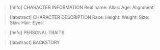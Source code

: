 
> [!info] CHARACTER INFORMATION
> Real name:
> Alias:
> Age:
> Alignment:
> 

> [!abstract] CHARACTER DESCRIPTION
> Race:
> Height:
> Weight: 
> Size:
> Skin:
> Hair:
> Eyes:

> [!info] PERSONAL TRAITS
>

> [!abstract] BACKSTORY
